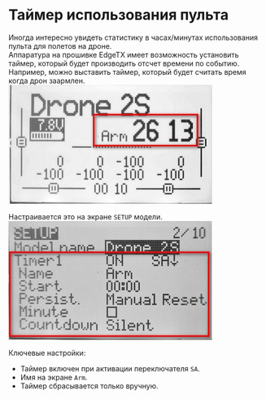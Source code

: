 # Таймер использования пульта

Иногда интересно увидеть статистику в часах/минутах использования пульта для полетов на дроне.  
Аппаратура на прошивке EdgeTX имеет возможность установить таймер, который будет производить отсчет времени по событию.  
Например, можно выставить таймер, который будет считать время когда дрон заармлен.  
![](Arm_Timer_View.jpg)

Настраивается это на экране `SETUP` модели.  
![](Arm_Timer_Setup.jpg)

Ключевые настройки:

- Таймер включен при активации переключателя `SA`.
- Имя на экране `Arm`.
- Таймер сбрасывается только вручную.